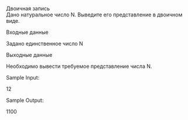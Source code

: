 Двоичная запись\
Дано натуральное число N. Выведите его представление в двоичном виде.

Входные данные

Задано единственное число N

Выходные данные

Необходимо вывести требуемое представление числа N.

Sample Input:

12

Sample Output:

1100